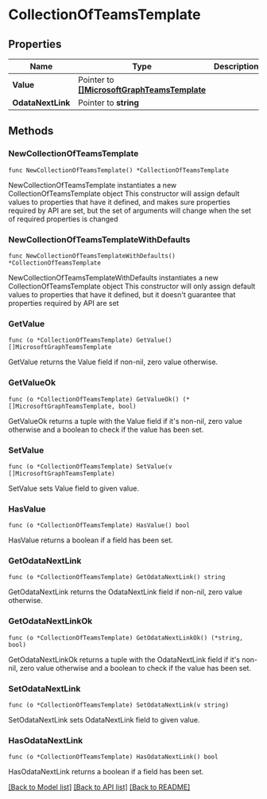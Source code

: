 # CollectionOfTeamsTemplate

## Properties

Name | Type | Description | Notes
------------ | ------------- | ------------- | -------------
**Value** | Pointer to [**[]MicrosoftGraphTeamsTemplate**](MicrosoftGraphTeamsTemplate.md) |  | [optional] 
**OdataNextLink** | Pointer to **string** |  | [optional] 

## Methods

### NewCollectionOfTeamsTemplate

`func NewCollectionOfTeamsTemplate() *CollectionOfTeamsTemplate`

NewCollectionOfTeamsTemplate instantiates a new CollectionOfTeamsTemplate object
This constructor will assign default values to properties that have it defined,
and makes sure properties required by API are set, but the set of arguments
will change when the set of required properties is changed

### NewCollectionOfTeamsTemplateWithDefaults

`func NewCollectionOfTeamsTemplateWithDefaults() *CollectionOfTeamsTemplate`

NewCollectionOfTeamsTemplateWithDefaults instantiates a new CollectionOfTeamsTemplate object
This constructor will only assign default values to properties that have it defined,
but it doesn't guarantee that properties required by API are set

### GetValue

`func (o *CollectionOfTeamsTemplate) GetValue() []MicrosoftGraphTeamsTemplate`

GetValue returns the Value field if non-nil, zero value otherwise.

### GetValueOk

`func (o *CollectionOfTeamsTemplate) GetValueOk() (*[]MicrosoftGraphTeamsTemplate, bool)`

GetValueOk returns a tuple with the Value field if it's non-nil, zero value otherwise
and a boolean to check if the value has been set.

### SetValue

`func (o *CollectionOfTeamsTemplate) SetValue(v []MicrosoftGraphTeamsTemplate)`

SetValue sets Value field to given value.

### HasValue

`func (o *CollectionOfTeamsTemplate) HasValue() bool`

HasValue returns a boolean if a field has been set.

### GetOdataNextLink

`func (o *CollectionOfTeamsTemplate) GetOdataNextLink() string`

GetOdataNextLink returns the OdataNextLink field if non-nil, zero value otherwise.

### GetOdataNextLinkOk

`func (o *CollectionOfTeamsTemplate) GetOdataNextLinkOk() (*string, bool)`

GetOdataNextLinkOk returns a tuple with the OdataNextLink field if it's non-nil, zero value otherwise
and a boolean to check if the value has been set.

### SetOdataNextLink

`func (o *CollectionOfTeamsTemplate) SetOdataNextLink(v string)`

SetOdataNextLink sets OdataNextLink field to given value.

### HasOdataNextLink

`func (o *CollectionOfTeamsTemplate) HasOdataNextLink() bool`

HasOdataNextLink returns a boolean if a field has been set.


[[Back to Model list]](../README.md#documentation-for-models) [[Back to API list]](../README.md#documentation-for-api-endpoints) [[Back to README]](../README.md)


